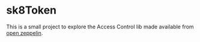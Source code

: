 # sk8Token

This is a small project to explore the Access Control lib made available from [open zeppelin](https://docs.openzeppelin.com/contracts/4.x/access-control#ownership-and-ownable).
